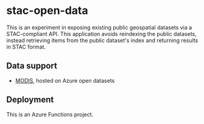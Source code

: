 # stac-open-data

This is an experiment in exposing existing public geospatial datasets via
a STAC-compliant API. This application avoids reindexing the public datasets, 
instead retrieving items from the public dataset's index and returning
results in STAC format.

## Data support

* [MODIS](https://azure.microsoft.com/en-us/services/open-datasets/catalog/modis/), 
hosted on Azure open datasets

## Deployment

This is an Azure Functions project.
